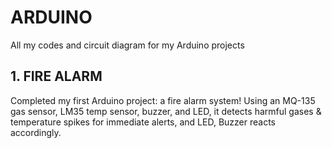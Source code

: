 # ARDUINO
All my codes and circuit diagram for my Arduino projects

## 1. FIRE ALARM
Completed my first Arduino project: a fire alarm system! 
Using an MQ-135 gas sensor, LM35 temp sensor, buzzer, and LED, it detects harmful gases & temperature spikes for immediate alerts, and LED, Buzzer reacts accordingly.
